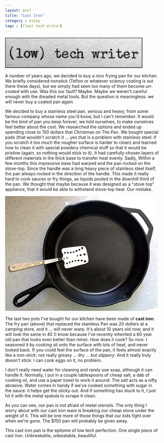 ```yaml
---
layout: post
title: "Cast Iron"
category : essay
tags : [(low) tech writer]
---
```

[![low tech writer](/assets/ltw/header14.jpg)](http://lowtechwriter.com)

A number of years ago, we decided to buy a *nice* frying pan for our kitchen. We briefly considered nonstick (Teflon or whatever sciency coating is out there these days), but we simply had seen too many of them become *un-coated* with use. Was this our fault? Maybe. Maybe we weren't careful enough with the dreaded metal tools. But the question is meaningless: we will never buy a coated pan again. 

We decided to buy a stainless steel pan, serious and heavy, from some famous company whose name you'd know, but I can't remember. It would be the kind of pan you keep forever, we told ourselves, to make ourselves feel better about the cost. We researched the options and ended up spending close to 150 dollars that Christmas on The Pan. We bought special pads (that wouldn't scratch it ... yes that is a problem with stainless steel: if you scratch it too much the rougher surface is harder to clean) and learned how to clean it with special powdery chemical stuff so that it would be pristine (again, so nothing would stick to it). It had carefully chosen layers of different materials in the thick base to transfer heat evenly. Sadly, Within a few months this impressive base had warped and the pan rocked on the stove-top. Since the handle was a long heavy piece of stainless steel itself, the pan always rocked in the direction of the handle. This made it really hard to cook sauces or fry things, as liquids pooled in the downhill third of the pan. We thought that maybe because it was designed as a "stove top" appliance, that it would be able to withstand stove-top heat. Our mistake. 

![Iron](/assets/ltw/castiron.jpg)

The last two pots I've bought for our kitchen have been made of **cast iron**. The fry pan (above) that replaced the stainless Pan was *20 dollars* at a camping store, and it ... will never warp. It's about 10 years old now, and it will look the same in 40 (I know because I've recently inherited a 60 year old pan that looks even better than mine). How does it cook? So nice. I seasoned it by cooking oil onto the surface with lots of heat, and never looked back. If you could feel the surface of the pan, it feels almost exactly like a non-stick: not really greasy ... dry ... but *slippery*. And it really truly doesn't stick: I can cook eggs on it, no problem.

I don't really need water for cleaning and rarely use soap, although it can handle it. Normally, I put in a couple tablespoons of cheap salt, a dab of cooking oil, and use a paper towel to work it around. The salt acts as a nifty abrasive. Water comes in handy if we've cooked something with sugar in the sauce: it helps get the sticky out. And if something has stuck to it, I just hit it with the metal spatula to scrape it clean. 

As you can see, our pan is not afraid of metal utensils. The only thing I worry about with our cast iron ware is breaking our cheap stove under the weight of it. This will be one more of those things that our kids fight over when we're gone. The $150 pan will probably be given away. 

This cast iron pan is the epitome of low tech perfection. One single piece of cast iron. Unbreakable, unbeatable, beautiful.

